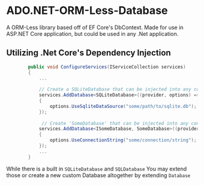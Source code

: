 # ADO.NET-ORM-Less-Database
A ORM-Less library based off of EF Core's DbContext. Made for use in ASP.NET Core application, but could be used in any .Net application.

## Utilizing .Net Core's Dependency Injection
```C#
        public void ConfigureServices(IServiceCollection services)
        {
            ...
            
            // Create a SQLiteDatabase that can be injected into any constructor with a type parameter of 'SQLiteDatabase'.
            services.AddDatabase<SQLiteDatabase>((provider, options) =>
            {
                options.UseSqliteDataSource("some/path/to/sqlite.db");
            });
            
             // Create 'SomeDatabase' that can be injected into any constructor with a type parameter of 'ISomeDatabase'.
            services.AddDatabase<ISomeDatabase, SomeDatabase>((provider, options) =>
            {
                options.UseConnectionString("some/connection/string");
            });
            ...
        }
```

While there is a built in `SQLiteDatabase` and `SQLDatabase` You may extend those or create a new custom Database altogether by extending `Database`
